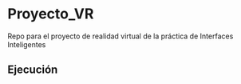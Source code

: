 # Proyecto_VR
Repo para el proyecto de realidad virtual de la práctica de Interfaces Inteligentes


## Ejecución

